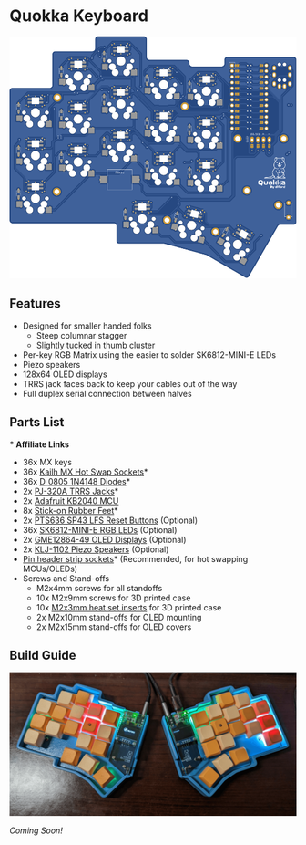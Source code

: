 # Quokka Keyboard

![Quokka Keyboard PCB](img/render.svg)

## Features

- Designed for smaller handed folks
    - Steep columnar stagger
    - Slightly tucked in thumb cluster
- Per-key RGB Matrix using the easier to solder SK6812-MINI-E LEDs
- Piezo speakers
- 128x64 OLED displays
- TRRS jack faces back to keep your cables out of the way
- Full duplex serial connection between halves

## Parts List

**\* Affiliate Links**

- 36x MX keys
- 36x [Kailh MX Hot Swap Sockets](https://amzn.to/3pdbQfA)*
- 36x [D_0805 1N4148 Diodes](https://amzn.to/3pfWarV)*
- 2x [PJ-320A TRRS Jacks](https://amzn.to/3NHV4iI)*
- 2x [Adafruit KB2040 MCU](https://www.adafruit.com/product/5302)
- 8x [Stick-on Rubber Feet](https://amzn.to/3HISXHJ)*
- 2x [PTS636 SP43 LFS Reset Buttons](https://www.digikey.com/en/products/detail/c-k/PTS636-SP43-LFS/10071717) (Optional)
- 36x [SK6812-MINI-E RGB LEDs](https://www.diykeyboards.com/parts/product/sk6812-mini-e-rgb-led) (Optional)
- 2x [GME12864-49 OLED Displays](https://www.littlekeyboards.com/products/128x64-oled-screen) (Optional)
- 2x [KLJ-1102 Piezo Speakers](https://keeb.io/collections/diy-parts/products/piezo-speaker) (Optional)
- [Pin header strip sockets](https://amzn.to/3VFhROo)* (Recommended, for hot swapping MCUs/OLEDs)
- Screws and Stand-offs
    - M2x4mm screws for all standoffs
    - 10x M2x9mm screws for 3D printed case
    - 10x [M2x3mm heat set inserts](https://www.mcmaster.com/97163A146/) for 3D printed case
    - 2x M2x10mm stand-offs for OLED mounting
    - 2x M2x15mm stand-offs for OLED covers

## Build Guide

![Quokka Keyboard](img/build.png)

*Coming Soon!*